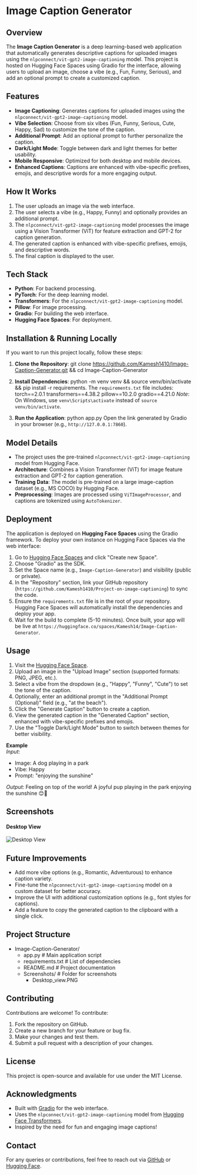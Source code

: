 # Image Caption Generator

## Overview
The **Image Caption Generator** is a deep learning-based web application that automatically generates descriptive captions for uploaded images using the `nlpconnect/vit-gpt2-image-captioning` model. This project is hosted on Hugging Face Spaces using Gradio for the interface, allowing users to upload an image, choose a vibe (e.g., Fun, Funny, Serious), and add an optional prompt to create a customized caption.

## Features
- **Image Captioning**: Generates captions for uploaded images using the `nlpconnect/vit-gpt2-image-captioning` model.
- **Vibe Selection**: Choose from six vibes (Fun, Funny, Serious, Cute, Happy, Sad) to customize the tone of the caption.
- **Additional Prompt**: Add an optional prompt to further personalize the caption.
- **Dark/Light Mode**: Toggle between dark and light themes for better usability.
- **Mobile Responsive**: Optimized for both desktop and mobile devices.
- **Enhanced Captions**: Captions are enhanced with vibe-specific prefixes, emojis, and descriptive words for a more engaging output.

## How It Works
1. The user uploads an image via the web interface.
2. The user selects a vibe (e.g., Happy, Funny) and optionally provides an additional prompt.
3. The `nlpconnect/vit-gpt2-image-captioning` model processes the image using a Vision Transformer (ViT) for feature extraction and GPT-2 for caption generation.
4. The generated caption is enhanced with vibe-specific prefixes, emojis, and descriptive words.
5. The final caption is displayed to the user.

## Tech Stack
- **Python**: For backend processing.
- **PyTorch**: For the deep learning model.
- **Transformers**: For the `nlpconnect/vit-gpt2-image-captioning` model.
- **Pillow**: For image processing.
- **Gradio**: For building the web interface.
- **Hugging Face Spaces**: For deployment.

## Installation & Running Locally
If you want to run this project locally, follow these steps:

1. **Clone the Repository**:
git clone https://github.com/Kamesh1410/Image-Caption-Generator.git && cd Image-Caption-Generator

2. **Install Dependencies**:
python -m venv venv && source venv/bin/activate && pip install -r requirements.
The `requirements.txt` file includes:
torch==2.0.1
transformers==4.38.2
pillow==10.2.0
gradio==4.21.0
*Note*: On Windows, use `venv\Scripts\activate` instead of `source venv/bin/activate`.

3. **Run the Application**:
python app.py
Open the link generated by Gradio in your browser (e.g., `http://127.0.0.1:7860`).

## Model Details
- The project uses the pre-trained `nlpconnect/vit-gpt2-image-captioning` model from Hugging Face.
- **Architecture**: Combines a Vision Transformer (ViT) for image feature extraction and GPT-2 for caption generation.
- **Training Data**: The model is pre-trained on a large image-caption dataset (e.g., MS COCO) by Hugging Face.
- **Preprocessing**: Images are processed using `ViTImageProcessor`, and captions are tokenized using `AutoTokenizer`.

## Deployment
The application is deployed on **Hugging Face Spaces** using the Gradio framework. To deploy your own instance on Hugging Face Spaces via the web interface:

1. Go to [Hugging Face Spaces](https://huggingface.co/spaces) and click "Create new Space".
2. Choose "Gradio" as the SDK.
3. Set the Space name (e.g., `Image-Caption-Generator`) and visibility (public or private).
4. In the "Repository" section, link your GitHub repository (`https://github.com/Kamesh1410/Project-on-image-captioning`) to sync the code.
5. Ensure the `requirements.txt` file is in the root of your repository. Hugging Face Spaces will automatically install the dependencies and deploy your app.
6. Wait for the build to complete (5-10 minutes). Once built, your app will be live at `https://huggingface.co/spaces/Kamesh14/Image-Caption-Generator`.

## Usage
1. Visit the [Hugging Face Space](https://huggingface.co/spaces/SakethGajavelli/Image-Caption-Generator).
2. Upload an image in the "Upload Image" section (supported formats: PNG, JPEG, etc.).
3. Select a vibe from the dropdown (e.g., "Happy", "Funny", "Cute") to set the tone of the caption.
4. Optionally, enter an additional prompt in the "Additional Prompt (Optional)" field (e.g., "at the beach").
5. Click the "Generate Caption" button to create a caption.
6. View the generated caption in the "Generated Caption" section, enhanced with vibe-specific prefixes and emojis.
7. Use the "Toggle Dark/Light Mode" button to switch between themes for better visibility.

**Example**  
*Input*:  
- Image: A dog playing in a park  
- Vibe: Happy  
- Prompt: "enjoying the sunshine"  

*Output*:  Feeling on top of the world! A joyful pup playing in the park enjoying the sunshine 😊🌟

## Screenshots
#### Desktop View
![Desktop View](Screenshots/Desktop_view.PNG)

## Future Improvements
- Add more vibe options (e.g., Romantic, Adventurous) to enhance caption variety.
- Fine-tune the `nlpconnect/vit-gpt2-image-captioning` model on a custom dataset for better accuracy.
- Improve the UI with additional customization options (e.g., font styles for captions).
- Add a feature to copy the generated caption to the clipboard with a single click.

## Project Structure
- Image-Caption-Generator/
  - app.py              # Main application script
  - requirements.txt    # List of dependencies
  - README.md           # Project documentation
  - Screenshots/        # Folder for screenshots
    - Desktop_view.PNG
## Contributing
Contributions are welcome! To contribute:

1. Fork the repository on GitHub.
2. Create a new branch for your feature or bug fix.
3. Make your changes and test them.
4. Submit a pull request with a description of your changes.

## License
This project is open-source and available for use under the MIT License.

## Acknowledgments
- Built with [Gradio](https://gradio.app/) for the web interface.
- Uses the `nlpconnect/vit-gpt2-image-captioning` model from [Hugging Face Transformers](https://huggingface.co/docs/transformers/index).
- Inspired by the need for fun and engaging image captions!

## Contact
For any queries or contributions, feel free to reach out via [GitHub](https://github.com/SakethGajavelli) or [Hugging Face](https://huggingface.co/SakethGajavelli).
